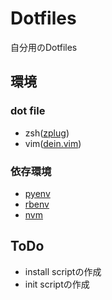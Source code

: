 # Dotfiles
自分用のDotfiles

## 環境
### dot file
- zsh([zplug](https://github.com/zplug/zplug))
- vim([dein.vim](https://github.com/Shougo/dein.vim))

### 依存環境
- [pyenv](https://github.com/yyuu/pyenv)
- [rbenv](https://github.com/rbenv/rbenv)
- [nvm](https://github.com/creationix/nvm)

## ToDo
- install scriptの作成
- init scriptの作成
